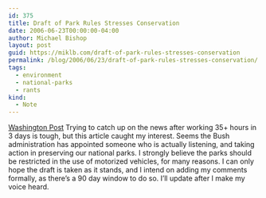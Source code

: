 ```yaml
---
id: 375
title: Draft of Park Rules Stresses Conservation
date: 2006-06-23T00:00:00-04:00
author: Michael Bishop
layout: post
guid: https://miklb.com/draft-of-park-rules-stresses-conservation
permalink: /blog/2006/06/23/draft-of-park-rules-stresses-conservation/
tags:
  - environment
  - national-parks
  - rants
kind:
  - Note
---
```

<p><a href="http://www.washingtonpost.com/wp-dyn/content/article/2006/06/20/AR2006062001319.html?nav=rss_politics">Washington Post</a>
Trying to catch up on the news after working 35+ hours in 3 days is tough, but this article caught my interest.  Seems the Bush administration has appointed someone who is actually listening, and taking action in preserving our national parks.  I strongly believe the parks should be restricted in the use of motorized vehicles, for many reasons.  I can only hope the draft is taken as it stands, and I intend on adding my comments formally, as there’s a 90 day window to do so.  I’ll update after I make my voice heard.</p>